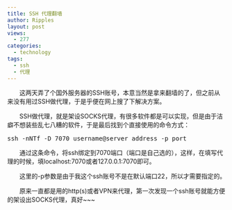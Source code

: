```yaml
---
title: SSH 代理翻墙
author: Ripples
layout: post
views:
  - 277
categories:
  - technology
tags:
  - ssh
  - 代理
---
```

<p style="text-indent: 2em;">
  这两天弄了个国外服务器的SSH账号，本意当然是拿来翻墙的了，但之前从来没有用过SSH做代理，于是乎便在网上搜了下解决方案。
</p>

<p style="text-indent: 2em;">
  SSH做代理，就是架设SOCKS代理，有很多软件都是可以实现，但是由于洁癖不想装些乱七八糟的软件，于是最后找到个直接使用的命令方式：
</p>

<!--more-->

<pre class="brush:bash;toolbar:false">ssh&nbsp;-nNTf&nbsp;-D&nbsp;7070&nbsp;username@server_address&nbsp;-p&nbsp;port</pre>

<p style="text-indent: 2em;">
  通过这条命令，将ssh绑定到7070端口（端口是自己选的），这样，在填写代理的时候，填localhost:7070或者127.0.0.1:7070即可。
</p>

<p style="text-indent: 2em;">
  这里的-p参数是由于我这个ssh账号不是在默认端口22，所以才需要指定的。
</p>

<p style="text-indent: 2em;">
  原来一直都是用的http(s)或者VPN来代理，第一次发现一个ssh账号就能方便的架设出SOCKS代理，真好~~~
</p>
